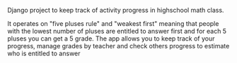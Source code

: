 Django project to keep track of activity progress in highschool math class.

It operates on "five pluses rule" and "weakest first" meaning that people with the lowest number of pluses are entitled to answer first and for each 5 pluses you can get a 5 grade.
The app allows you to keep track of your progress, manage grades by teacher and check others progress to estimate who is entitled to answer
